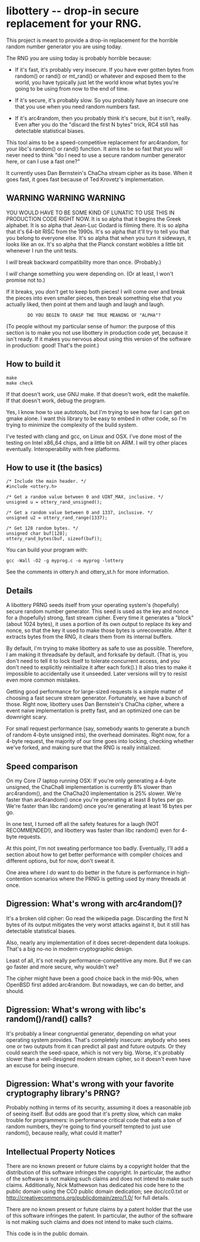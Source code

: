libottery -- drop-in secure replacement for your RNG.
=====================================================

This project is meant to provide a drop-in replacement for the horrible
random number generator you are using today.

The RNG you are using today is probably horrible because:

  - If it's fast, it's probably very insecure.  If you have ever gotten
    bytes from random() or rand() or mt_rand() or whatever and exposed
    them to the world, you have typically just let the world know what
    bytes you're going to be using from now to the end of time.

  - If it's secure, it's probably slow.  So you probably have an
    insecure one that you use when you need random numbers fast.

  - If it's arc4random, then you probably think it's secure, but it
    isn't, really.  Even after you do the "discard the first N bytes"
    trick, RC4 still has detectable statistical biases.

This tool aims to be a speed-competitive replacement for arc4random, for
your libc's random() or rand() function.  It aims to be so fast that you
will never need to think "do I need to use a secure random number
generator here, or can I use a fast one?"

It currently uses Dan Bernstein's ChaCha stream cipher as its base.
When it goes fast, it goes fast because of Ted Krovetz's implementation.


WARNING WARNING WARNING
-----------------------

YOU WOULD HAVE TO BE SOME KIND OF LUNATIC TO USE THIS IN PRODUCTION CODE
RIGHT NOW.  It is so alpha that it begins the Greek alphabet.  It is so
alpha that Jean-Luc Godard is filming there.  It is so alpha that it's
64-bit RISC from the 1990s.  It's so alpha that it'll try to tell you
that you belong to everyone else.  It's so alpha that when you turn it
sideways, it looks like an ox.  It's so alpha that the Planck constant
wobbles a little bit whenever I run the unit tests.

I *will* break backward compatibility more than once. (Probably.)

I *will* change something you were depending on. (Or at least, I won't
promise not to.)

If it breaks, you *don't* get to keep both pieces!  I will come over and
break the pieces into even smaller pieces, then break something else that
you actually liked, then point at them and laugh and laugh and laugh.



            DO YOU BEGIN TO GRASP THE TRUE MEANING OF "ALPHA"?



(To people without my particular sense of humor: the purpose of this section
is to make you not use libottery in production code yet, because it isn't
ready. If it makes you nervous about using this version of the software in
production: good!  That's the point.)

How to build it
---------------

    make
    make check

If that doesn't work, use GNU make. If that doesn't work, edit the
makefile.  If that doesn't work, debug the program.

Yes, I know how to use autotools, but I'm trying to see how far I can
get on gmake alone.  I want this library to be easy to embed in other
code, so I'm trying to minimize the complexity of the build system.

I've tested with clang and gcc, on Linux and OSX.  I've done most of the
testing on Intel x86_64 chips, and a little bit on ARM.  I will try
other places eventually.  Interoperability with free platforms.

How to use it (the basics)
--------------------------

    /* Include the main header. */
    #include <ottery.h>

    /* Get a random value between 0 and UINT_MAX, inclusive. */
    unsigned u = ottery_rand_unsigned();

    /* Get a random value between 0 and 1337, inclusive. */
    unsigned u2 = ottery_rand_range(1337);

    /* Get 128 random bytes. */
    unsigned char buf[128];
    ottery_rand_bytes(buf, sizeof(buf));


You can build your program with:

    gcc -Wall -O2 -g myprog.c -o myprog -lottery

See the comments in ottery.h and ottery_st.h for more information.


Details
-------

A libottery PRNG seeds itself from your operating system's (hopefully)
secure random number generator.  This seed is used as the key and nonce
for a (hopefully) strong, fast stream cipher.  Every time it generates a
"block" (about 1024 bytes), it uses a portion of its own output to
replace its key and nonce, so that the key it used to make those bytes
is unrecoverable.  After it extracts bytes from the RNG, it clears them
from its internal buffers.

By default, I'm trying to make libottery as safe to use as possible.
Therefore, I am making it threadsafe by default, and forksafe by
default.  (That is, you don't need to tell it to lock itself to tolerate
concurrent access, and you don't need to explicitly reinitialize it
after each fork().)  It also tries to make it impossible to accidentally
use it unseeded.  Later versions will try to resist even more common
mistakes.

Getting good performance for large-sized requests is a simple matter of
choosing a fast secure stream generator.  Fortunately, we have a bunch
of those.  Right now, libottery uses Dan Bernstein's ChaCha cipher,
where a event naive implementation is pretty fast, and an optimized one
can be downright scary.

For small request performance (say, somebody wants to generate a bunch
of random 4-byte unsigned ints), the overhead dominates. Right now, for
a 4-byte request, the majority of our time goes into locking, checking
whether we've forked, and making sure that the RNG is really
initialized.

Speed comparison
----------------

On my Core i7 laptop running OSX: If you're only generating a 4-byte
unsigned, the ChaCha8 implementation is currently 8% slower than
arc4random(), and the ChaCha20 implementation is 25% slower.  We're
faster than arc4random() once you're generating at least 8 bytes per go.
We're faster than libc random() once you're generating at least 16 bytes
per go.

In one test, I turned off all the safety features for a laugh (NOT
RECOMMENDED!), and libottery was faster than libc random() even for 4-
byte requests.

At this point, I'm not sweating performance too badly.  Eventually, I'll
add a section about how to get better performance with compiler choices
and different options, but for now, don't sweat it.

One area where I *do* want to do better in the future is performance in
high-contention scenarios where the PRNG is getting used by many threads
at once.


Digression: What's wrong with arc4random()?
-------------------------------------------

It's a broken old cipher: Go read the wikipedia page.  Discarding the
first N bytes of its output mitigates the very worst attacks against it,
but it still has detectable statistical biases.

Also, nearly any implementation of it does secret-dependent data
lookups. That's a big no-no in modern cryptographic design.

Least of all, it's not really performance-competitive any more. But if
we can go faster and more secure, why wouldn't we?

The cipher might have been a good choice back in the mid-90s, when
OpenBSD first added arc4random.  But nowadays, we can do better, and
should.

Digression: What's wrong with libc's random()/rand() calls?
-----------------------------------------------------------

It's probably a linear congruential generator, depending on what your
operating system provides.  That's completely insecure: anybody who sees
one or two outputs from it can predict all past and future outputs.  Or
they could search the seed-space, which is not very big. Worse, it's
probably slower than a well-designed modern stream cipher, so it doesn't
even have an excuse for being insecure.


Digression: What's wrong with your favorite cryptography library's PRNG?
------------------------------------------------------------------------

Probably nothing in terms of its security, assuming it does a reasonable
job of seeing itself.  But odds are good that it's pretty slow, which
can make trouble for programmers: in performance critical code that eats
a ton of random numbers, they're going to find yourself tempted to just
use random(), because really, what could it matter?

Intellectual Property Notices
-----------------------------

There are no known present or future claims by a copyright holder that the
distribution of this software infringes the copyright. In particular, the
author of the software is not making such claims and does not intend to make
such claims.  Additionally, Nick Mathewson has dedicated his code here to the
public domain using the CC0 public domain dedication; see doc/cc0.txt or
<http://creativecommons.org/publicdomain/zero/1.0/> for full details.

There are no known present or future claims by a patent holder that the use
of this software infringes the patent. In particular, the author of the
software is not making such claims and does not intend to make such claims.

This code is in the public domain.
